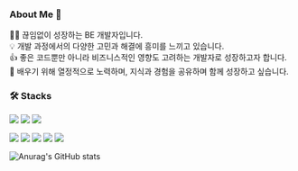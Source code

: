 ### About Me 👋
🧑🏻‍ 끊임없이 성장하는 BE 개발자입니다. </br>
💡 개발 과정에서의 다양한 고민과 해결에 흥미를 느끼고 있습니다. </br>
👍 좋은 코드뿐만 아니라 비즈니스적인 영향도 고려하는 개발자로 성장하고자 합니다. </br>
🌱 배우기 위해 열정적으로 노력하며, 지식과 경험을 공유하며 함께 성장하고 싶습니다. </br>

### 🛠 Stacks
<img src="https://img.shields.io/badge/HTML5-E34F26?style=for-the-badge&logo=html5&logoColor=white"/> <img src="https://img.shields.io/badge/CSS3-1572B6?style=for-the-badge&logo=css3&logoColor=white"/> <img src="https://img.shields.io/badge/JavaScript-F7DF1E?style=for-the-badge&logo=JavaScript&logoColor=white"/>

<img src="https://img.shields.io/badge/Python-3776AB?style=for-the-badge&logo=Python&logoColor=white"> <img src="https://img.shields.io/badge/Django-092E20?style=for-the-badge&logo=Django&logoColor=white"> <img src="https://img.shields.io/badge/Django_rest_framework-A50E15?style=for-the-badge&logo=Django&logoColor=white"> <img src="https://img.shields.io/badge/-mysql-white?style=for-the-badge&logo=mysql"> <img src="https://img.shields.io/badge/flask-E13A34?style=for-the-badge&logo=flask&logoColor=white">


![Anurag's GitHub stats](https://github-readme-stats.vercel.app/api?username=jeongmin-ba&show_icons=true&theme=radical)

<!--
**honge7694/honge7694** is a ✨ _special_ ✨ repository because its `README.md` (this file) appears on your GitHub profile.

Here are some ideas to get you started:

- 🔭 I’m currently working on ...
- 🌱 I’m currently learning ...
- 👯 I’m looking to collaborate on ...
- 🤔 I’m looking for help with ...
- 💬 Ask me about ...
- 📫 How to reach me: ...
- 😄 Pronouns: ...
- ⚡ Fun fact: ...
-->
